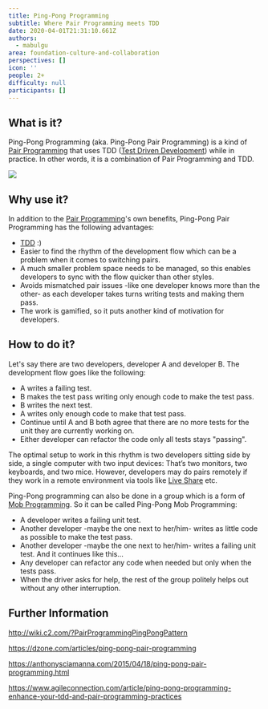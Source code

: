 ```yaml
---
title: Ping-Pong Programming
subtitle: Where Pair Programming meets TDD
date: 2020-04-01T21:31:10.661Z
authors:
  - mabulgu
area: foundation-culture-and-collaboration
perspectives: []
icon: ''
people: 2+
difficulty: null
participants: []
---
```

## What is it?

Ping-Pong Programming (aka. Ping-Pong Pair Programming) is a kind of [Pair Programming](https://openpracticelibrary.com/practice/pair-programming/) that uses TDD ([Test Driven Development](https://openpracticelibrary.com/practice/test-driven-development/)) while in practice. In other words, it is a combination of Pair Programming and TDD.

![](/images/ping-pong-programming.png)

## Why use it?

In addition to the [Pair Programming](https://openpracticelibrary.com/practice/pair-programming/)'s own benefits, Ping-Pong Pair Programming has the following advantages:

* [TDD](https://openpracticelibrary.com/practice/test-driven-development/) :)
* Easier to find the rhythm of the development flow which can be a problem when it comes to switching pairs.
* A much smaller problem space needs to be managed, so this enables developers to sync with the flow quicker than other styles.
* Avoids mismatched pair issues -like one developer knows more than the other- as each developer takes turns writing tests and making them pass.
* The work is gamified, so it puts another kind of motivation for developers.

## How to do it?

Let's say there are two developers, developer A and developer B. The development flow goes like the following:

* A writes a failing test.
* B makes the test pass writing only enough code to make the test pass.
* B writes the next test.
* A writes only enough code to make that test pass.
* Continue until A and B both agree that there are no more tests for the unit they are currently working on.
* Either developer can refactor the code only all tests stays "passing".

The optimal setup to work in this rhythm is two developers sitting side by side, a single computer with two input devices: That’s two monitors, two keyboards, and two mice. However, developers may do pairs remotely if they work in a remote environment via tools like [Live Share](https://marketplace.visualstudio.com/items?itemName=MS-vsliveshare.vsliveshare) etc.

Ping-Pong programming can also be done in a group which is a form of  [Mob Programming](https://openpracticelibrary.com/practice/mob-programming/). So it can be called Ping-Pong Mob Programming:

* A developer writes a failing unit test.
* Another developer -maybe the one next to her/him- writes as little code as possible to make the test pass.
* Another developer -maybe the one next to her/him- writes a failing unit test. And it continues like this...
* Any developer can refactor any code when needed but only when the tests pass.
* When the driver asks for help, the rest of the group politely helps out without any other interruption.

## Further Information

<http://wiki.c2.com/?PairProgrammingPingPongPattern>

<https://dzone.com/articles/ping-pong-pair-programming>

<https://anthonysciamanna.com/2015/04/18/ping-pong-pair-programming.html>

<https://www.agileconnection.com/article/ping-pong-programming-enhance-your-tdd-and-pair-programming-practices>